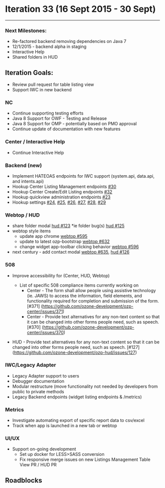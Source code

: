 # Iteration 33 (16 Sept 2015 - 30 Sept)

*** 
### Next Milestones:
* Re-factored backend removing dependencies on Java 7
* 12/1/2015 - backend alpha in staging  
* Interactive Help
* Shared folders in HUD

## Iteration Goals:
* Review pull request for table listing view
* Support IWC in new backend


### NC
* Continue supporting testing efforts
* Java 8 Support for OWF - Testing and Release
* Java 8 Support for OMP - potentially based on PMO approval
* Continue update of documentation with new features

### Center / Interactive Help
* Continue Interactive Help

### Backend (new)
* Implement HATEOAS endpoints for IWC support (system.api, data.api, and intents.api)
* Hookup Center Listing Management endpoints [#30](https://github.com/ozone-development/ozp-backend/issues/30)
* Hookup Center Create/Edit Listing endpoints [#32](https://github.com/ozone-development/ozp-backend/issues/32)
* Hookup quickview administration endpoints [#23](https://github.com/ozone-development/ozp-backend/issues/23)
* Hookup settings [#24](https://github.com/ozone-development/ozp-backend/issues/24), [#25](https://github.com/ozone-development/ozp-backend/issues/25), [#26](https://github.com/ozone-development/ozp-backend/issues/26), [#27](https://github.com/ozone-development/ozp-backend/issues/27), [#28](https://github.com/ozone-development/ozp-backend/issues/28), [#29](https://github.com/ozone-development/ozp-backend/issues/29)


### Webtop / HUD
* share folder modal [hud #123](https://github.com/ozone-development/ozp-hud/issues/123)
*ie folder bug(s) [hud #125](https://github.com/ozone-development/ozp-hud/issues/125)
* webtop style items
  * update app chrome [webtop #595](https://github.com/ozone-development/ozp-webtop/issues/595)
  * update to latest ozp-bootstrap [webtop #632](https://github.com/ozone-development/ozp-webtop/issues/632)
  * change widget app-toolbar clicking behavior [webtop #596](https://github.com/ozone-development/ozp-webtop/issues/596)
* next century - add contact modal [webtop #635](https://github.com/ozone-development/ozp-webtop/issues/635), [hud #126](https://github.com/ozone-development/ozp-hud/issues/126)

### 508
* Improve accessibility for (Center, HUD, Webtop)

  * List of specific 508 compliance items currently working on
    * Center - The form shall allow people using assistive technology (ie. JAWS) to access the information, field elements, and functionality required for completion and submission of the form. [#371] (https://github.com/ozone-development/ozp-center/issues/371)
    * Center - Provide text alternatives for any non-text content so that it can be changed into other forms people need, such as speech. [#370] (https://github.com/ozone-development/ozp-center/issues/370)

* HUD - Provide text alternatives for any non-text content so that it can be changed into other forms people need, such as speech. [#127] (https://github.com/ozone-development/ozp-hud/issues/127)

### IWC/Legacy Adapter
* Legacy Adapter support to users
* Debugger documentation
* Modular restructure (move functionality not needed by developers from public to private methods
* Legacy Backend endpoints (widget listing endpoints & /metrics)

### Metrics
* Investigate automating export of specific report data to csv/excel 
* Track when app is launched in a new tab or webtop

### UI/UX
* Support on-going development
  * Set up docker for LESS>SASS conversion
  * Fix responsive merge issues on new Listings Management Table View PR / HUD PR

  
## Roadblocks